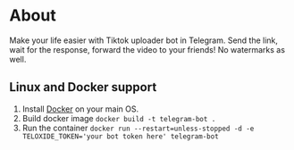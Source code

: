 # About 
Make your life easier with Tiktok uploader bot in Telegram.
Send the link, wait for the response, forward the video to your friends!
No watermarks as well.

## Linux and Docker support
1. Install [Docker](https://www.docker.com/) on your main OS.
2. Build docker image `docker build -t telegram-bot .`
3. Run the container `docker run --restart=unless-stopped -d -e TELOXIDE_TOKEN='your bot token here' telegram-bot`
